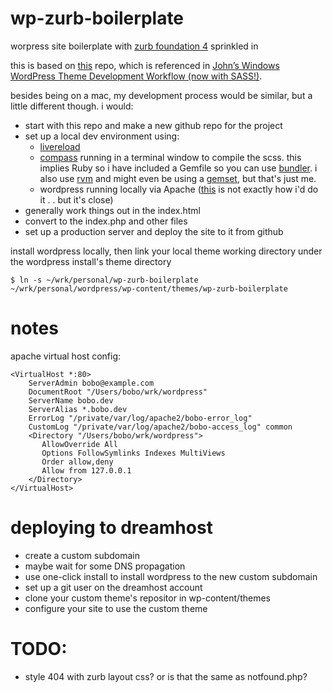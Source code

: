 wp-zurb-boilerplate
===================

worpress site boilerplate with [zurb foundation 4](http://foundation.zurb.com/) sprinkled in

this is based on [this](https://github.com/inverse-paradox/boilerplate) repo, which is referenced in [John’s Windows WordPress Theme Development Workflow (now with SASS!)](http://www.inverseparadox.com/2013/05/johns-windows-wordpress-theme-development-workflow-now-with-sass/).

besides being on a mac, my development process would be similar, but a little different though. i would:

* start with this repo and make a new github repo for the project
* set up a local dev environment using:
  * [livereload](http://livereload.com/)
  * [compass](http://compass-style.org/) running in a terminal window to compile the scss. this implies Ruby so i have included a Gemfile so you can use [bundler](http://gembundler.com/). i also use [rvm](http://rvm.io/) and might even be using a [gemset](http://rvm.io/gemsets), but that's just me.
  * wordpress running locally via Apache ([this](http://rzen.net/development/local-develoment-in-osx/) is not exactly how i'd do it . . but it's close)
* generally work things out in the index.html
* convert to the index.php and other files
* set up a production server and deploy the site to it from github


install wordpress locally, then link your local theme working directory under the wordpress install's theme directory

```
$ ln -s ~/wrk/personal/wp-zurb-boilerplate ~/wrk/personal/wordpress/wp-content/themes/wp-zurb-boilerplate
```

notes
=====
apache virtual host config:

```
<VirtualHost *:80>
    ServerAdmin bobo@example.com
    DocumentRoot "/Users/bobo/wrk/wordpress"
    ServerName bobo.dev
    ServerAlias *.bobo.dev
    ErrorLog "/private/var/log/apache2/bobo-error_log"
    CustomLog "/private/var/log/apache2/bobo-access_log" common
    <Directory "/Users/bobo/wrk/wordpress">
       AllowOverride All
       Options FollowSymlinks Indexes MultiViews
       Order allow,deny
       Allow from 127.0.0.1
    </Directory>
</VirtualHost>
```

deploying to dreamhost
=====
* create a custom subdomain
* maybe wait for some DNS propagation
* use one-click install to install wordpress to the new custom subdomain
* set up a git user on the dreamhost account
* clone your custom theme's repositor in wp-content/themes
* configure your site to use the custom theme


TODO:
=====
* style 404 with zurb layout css? or is that the same as notfound.php?

